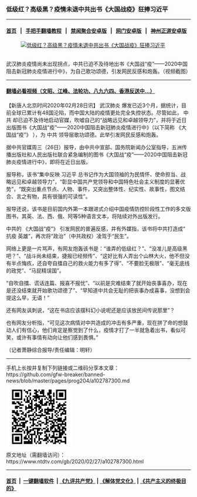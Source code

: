 ### 低级红？高级黑？疫情未退中共出书《大国战疫》狂捧习近平
------------------------

#### [首页](https://github.com/gfw-breaker/banned-news/blob/master/README.md) &nbsp;&nbsp;|&nbsp;&nbsp; [手把手翻墙教程](https://github.com/gfw-breaker/guides/wiki) &nbsp;&nbsp;|&nbsp;&nbsp; [禁闻聚合安卓版](https://github.com/gfw-breaker/bn-android) &nbsp;&nbsp;|&nbsp;&nbsp; [网门安卓版](https://github.com/oGate2/oGate) &nbsp;&nbsp;|&nbsp;&nbsp; [神州正道安卓版](https://github.com/SzzdOgate/update) 



<div><div class="featured_image">
 <a href="https://i.ntdtv.com/assets/uploads/2020/02/daguozhanyi.jpg" target="_blank">
  <figure>
   <img alt="低级红？高级黑？疫情未退中共出书《大国战疫》狂捧习近平" src="https://i.ntdtv.com/assets/uploads/2020/02/daguozhanyi-692x450.jpg"/>
  </figure><br/>
 </a>
 <span class="caption">
  武汉肺炎疫情尚未出现拐点，中共已迫不及待地出书《大国战“疫”——2020中国阻击新冠肺炎疫情进行中》，为自己歌功颂德，引发网民反感和炮轰。（视频截图）
 </span>
</div>
</div><hr/>

#### [翻墙必看视频（文昭、江峰、法轮功、八九六四、香港反送中...）](https://github.com/gfw-breaker/banned-news/blob/master/pages/link3.md)

<div><div class="post_content" itemprop="articleBody">
 <p>
  【新唐人北京时间2020年02月28日讯】
  <ok href="https://www.ntdtv.com/gb/武汉肺炎.htm">
   武汉肺炎
  </ok>
  爆发已近3个月，据统计，目前全球已累计有48国沦陷，而中国大陆的疫情更处完全失控状态。尽管如此，
  <ok href="https://www.ntdtv.com/gb/中共.htm">
   中共
  </ok>
  却已迫不及待地启动官媒，吹嘘自己的“战略远见和卓越领导力”，并将于近日出版图书《大国战“疫”——2020中国阻击新冠肺炎疫情进行中》（以下简称
  <ok href="https://www.ntdtv.com/gb/《大国战“疫”》.htm">
   《大国战“疫”》
  </ok>
  ），为
  <ok href="https://www.ntdtv.com/gb/中共.htm">
   中共
  </ok>
  领导层歌功颂德。此举引发网民反感和炮轰。
 </p>
 <p>
  据中共官媒周三（26日）报导，由中共中宣部、国务院新闻办公室指导，五洲传播出版社和人民出版社联合紧急编制的图书《大国战“疫”——2020中国阻击新冠肺炎疫情进行中》，即将在近日出版。
 </p>
 <p>
  报导称，该书“集中反映
  <ok href="https://www.ntdtv.com/gb/习近平.htm">
   习近平
  </ok>
  总书记作为大国领袖的为民情怀、使命担当、战略远见和卓越领导力”，“彰显中国共产党领导和中国特色社会主义制度的显著优势”，“既突出重点节点、人物、事件，又突出整体性、纪实性、故事性，图文结合、言之有物，具有很强的可读性”。
 </p>
 <p>
  报导还说，该书是目前国内外第一本跟进式介绍中国疫情防控阶段性工作的多文版图书，其英、法、西、俄、阿等5种语言文本，将陆续对外出版发行。
 </p>
 <p>
  中共的
  <ok href="https://www.ntdtv.com/gb/《大国战“疫”》.htm">
   《大国战“疫”》
  </ok>
  引发网民的普遍反感，并有外媒指，该书将中共打造成“
  <ok href="https://www.ntdtv.com/gb/抗疫.htm">
   抗疫
  </ok>
  英雄”，再次将“政治”（中共政权）凌驾于“民生”。
 </p>
 <p>
  网络上更是一片骂声，有网友炮轰该书是：“谁弄的低级红？”、“没准儿是高级黑吧？”、“战斗尚未结束，捷报已经频传”、“这好比有人弄出个山林大火，他不但没有半点悔疚，还自夸自擂自己的救火能力有多了得”、“不要脸无极限”、“毫无底线的政党”、“马屁精误国”。
 </p>
 <p>
  “自吹自擂、谎话连篇、报喜不报忧”、“以前是灾难结束了就开始丧事喜办，现在是还没结束就开始歌功颂德了”、“早知道中共会无耻的把丧事办成喜事，没想到会提这么早，无语！”
 </p>
 <p>
  还有网友讽刺说，“这在书店应该摆科幻小说呢还是应该放民间传说那里”？
 </p>
 <p>
  也有网友分析指，“可见这次病情对中共造成的冲击有多严重，现在拼了命的想鼓动人们有信心，他们肯定是察觉到了什么，疫情才打了一半就急着出书，看似可笑，或许有事情有动向让他们感到畏惧。”
 </p>
 <p>
  （记者萧静综合报导/责任编辑：明轩）
 </p>
 <div class="single_ad">
 </div>
</div>
</div>
<hr/>
手机上长按并复制下列链接或二维码分享本文章：<br/>
https://github.com/gfw-breaker/banned-news/blob/master/pages/prog204/a102787300.md <br/>
<a href='https://github.com/gfw-breaker/banned-news/blob/master/pages/prog204/a102787300.md'><img src='https://github.com/gfw-breaker/banned-news/blob/master/pages/prog204/a102787300.md.png'/></a> <br/>
原文地址（需翻墙访问）：https://www.ntdtv.com/gb/2020/02/27/a102787300.html


------------------------
#### [首页](https://github.com/gfw-breaker/banned-news/blob/master/README.md) &nbsp;|&nbsp; [一键翻墙软件](https://github.com/gfw-breaker/nogfw/blob/master/README.md) &nbsp;| [《九评共产党》](https://github.com/gfw-breaker/9ping.md/blob/master/README.md#九评之一评共产党是什么) | [《解体党文化》](https://github.com/gfw-breaker/jtdwh.md/blob/master/README.md) | [《共产主义的终极目的》](https://github.com/gfw-breaker/gczydzjmd.md/blob/master/README.md)


<img src='http://gfw-breaker.win/banned-news/pages/prog204/a102787300.md' width='0px' height='0px'/>